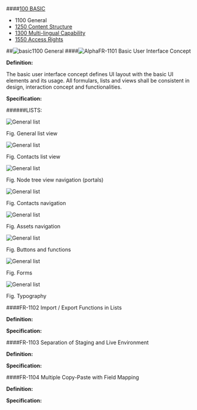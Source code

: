 ####[100 BASIC](https://github.com/massiveart/sulu-docs/tree/master/system-requirements/100-basic "100 BASIC")

<!--
* [1150 Caching Mechanism](https://github.com/massiveart/sulu-docs/tree/master/system-requirements/100-basic/caching-mechanism.md "1150 Caching Mechanism")
* [1200 Ressource Locator Path Management](https://github.com/massiveart/sulu-docs/tree/master/system-requirements/100-basic/rlp-management.md "1200 Ressource Locator Path Management")
* [1350 Content Life Cycle Workflow](https://github.com/massiveart/sulu-docs/tree/master/system-requirements/100-basic/clc-workflow-management.md "1350 Content Life Cycle Workflow")
* [1400 Publication](https://github.com/massiveart/sulu-docs/tree/master/system-requirements/100-basic/publication.md "1400 Publication")
* [1450 Data Interfaces](https://github.com/massiveart/sulu-docs/tree/master/system-requirements/100-basic/data-interfaces.md "1450 Data Interfaces")
* [1500 Security](https://github.com/massiveart/sulu-docs/tree/master/system-requirements/100-basic/security.md "1500 Security")
* [1600 Settings](https://github.com/massiveart/sulu-docs/tree/master/system-requirements/100-basic/settings.md "1600 Settings")
* [1900 Non-functional Requirements](https://github.com/massiveart/sulu-docs/tree/master/system-requirements/100-basic/nfr.md "1900 Non-functional Requirements")-->

* 1100 General
* [1250 Content Structure](https://github.com/massiveart/sulu-docs/tree/master/system-requirements/100-basic/content-structure.md "1250 Content Structure")
* [1300 Multi-lingual Capability](https://github.com/massiveart/sulu-docs/tree/master/system-requirements/100-basic/multi-lingual-capability.md "1300 Multi-lingual Capability")
* [1550 Access Rights](https://github.com/massiveart/sulu-docs/tree/master/system-requirements/100-basic/access-rights.md "1550 Access Rights")



##![basic](https://raw.github.com/massiveart/sulu-docs/master/system-requirements/images/basic.png)1100 General
####![Alpha](https://raw.github.com/massiveart/sulu-docs/master/system-requirements/images/alpha.png)FR-1101 Basic User Interface Concept

**Definition:**

The basic user interface concept defines UI layout with the basic UI elements and its usage. All formulars, lists and views shall be consistent in design, interaction concept and functionalities.

**Specification:**

######LISTS:

![General list](https://raw.github.com/massiveart/sulu-docs/master/system-requirements/images/list_general.png)

Fig. General list view

![General list](https://raw.github.com/massiveart/sulu-docs/master/system-requirements/images/list_contacts.png)

Fig. Contacts list view

![General list](https://raw.github.com/massiveart/sulu-docs/master/system-requirements/images/navigation_node-treeview.png)

Fig. Node tree view navigation (portals)

![General list](https://raw.github.com/massiveart/sulu-docs/master/system-requirements/images/navigation_contacts.png)

Fig. Contacts navigation

![General list](https://raw.github.com/massiveart/sulu-docs/master/system-requirements/images/navigation_assets.png)

Fig. Assets navigation

![General list](https://raw.github.com/massiveart/sulu-docs/master/system-requirements/images/buttons_functions.png)

Fig. Buttons and functions

![General list](https://raw.github.com/massiveart/sulu-docs/master/system-requirements/images/forms.png)

Fig. Forms

![General list](https://raw.github.com/massiveart/sulu-docs/master/system-requirements/images/typography.png)

Fig. Typography

####FR-1102 Import / Export Functions in Lists

**Definition:**

**Specification:**

####FR-1103 Separation of Staging and Live Environment

**Definition:**

**Specification:**

####FR-1104 Multiple Copy-Paste with Field Mapping

**Definition:**

**Specification:**

